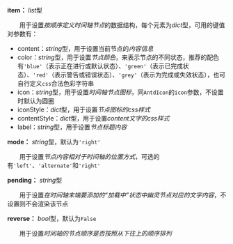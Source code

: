 **item：** *list*型

　　用于设置*按顺序定义时间轴节点*的数据结构，每个元素为*dict*型，可用的键值对参数有：

- content：*string*型，用于设置当前节点的*内容信息*
- color：*string*型，用于设置*节点颜色*，来表示节点的不同状态，推荐的配色有`'blue'`（表示正在进行或默认状态）、`'green'`（表示已完成状态）、`'red'`（表示警告或错误状态）、`'grey'`（表示为完成或失效状态），也可自行定义`css`合法色彩字符串
- icon：*string*型，用于设置*时间轴节点图标*，同`AntdIcon`的`icon`参数，不设置时默认为圆圈
- iconStyle：*dict*型，用于设置*节点图标的css样式*
- contentStyle：*dict*型，用于设置*content文字的css样式*
- label：*string*型，用于设置*节点标题内容*

**mode：** *string*型，默认为`'right'`

　　用于设置*节点内容相对于时间轴的位置方式*，可选的有`'left'`、`'alternate'`和`'right'`

**pending：** *string*型

　　用于设置*在时间轴末端要添加的“加载中”状态中幽灵节点对应的文字内容*，不设置则不会渲染该节点

**reverse：** *bool*型，默认为`False`

　　用于设置*时间轴的节点顺序是否按照从下往上的顺序排列*
